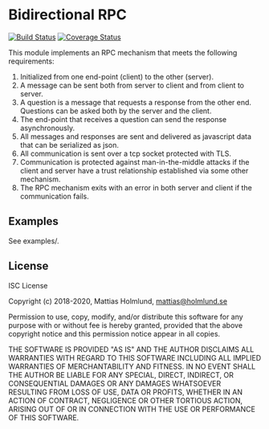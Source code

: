 # Bidirectional RPC

[![Build Status](https://travis-ci.org/mattiash/bidirectional-rpc.svg?branch=master)](https://travis-ci.org/mattiash/bidirectional-rpc) [![Coverage Status](https://coveralls.io/repos/github/mattiash/bidirectional-rpc/badge.svg?branch=master)](https://coveralls.io/github/mattiash/bidirectional-rpc?branch=master)

This module implements an RPC mechanism that meets the following requirements:

1.  Initialized from one end-point (client) to the other (server).
2.  A message can be sent both from server to client and from client to server.
3.  A question is a message that requests a response from the other end. Questions can be asked both by the server and the client.
4.  The end-point that receives a question can send the response asynchronously.
5.  All messages and responses are sent and delivered as javascript data that can be serialized as json.
6.  All communication is sent over a tcp socket protected with TLS.
7.  Communication is protected against man-in-the-middle attacks if the client and server have a trust relationship established via some other mechanism.
8.  The RPC mechanism exits with an error in both server and client if the communication fails.

## Examples

See examples/.

## License

ISC License

Copyright (c) 2018-2020, Mattias Holmlund, <mattias@holmlund.se>

Permission to use, copy, modify, and/or distribute this software for any purpose
with or without fee is hereby granted, provided that the above copyright notice
and this permission notice appear in all copies.

THE SOFTWARE IS PROVIDED "AS IS" AND THE AUTHOR DISCLAIMS ALL WARRANTIES WITH
REGARD TO THIS SOFTWARE INCLUDING ALL IMPLIED WARRANTIES OF MERCHANTABILITY AND
FITNESS. IN NO EVENT SHALL THE AUTHOR BE LIABLE FOR ANY SPECIAL, DIRECT,
INDIRECT, OR CONSEQUENTIAL DAMAGES OR ANY DAMAGES WHATSOEVER RESULTING FROM LOSS
OF USE, DATA OR PROFITS, WHETHER IN AN ACTION OF CONTRACT, NEGLIGENCE OR OTHER
TORTIOUS ACTION, ARISING OUT OF OR IN CONNECTION WITH THE USE OR PERFORMANCE OF
THIS SOFTWARE.

